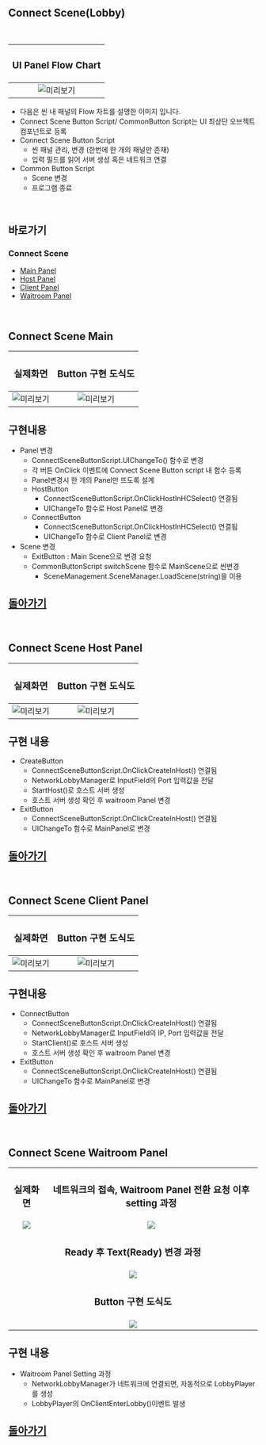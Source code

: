 ## Connect Scene(Lobby)
<br>

| <H3><b>UI Panel Flow Chart</b></H3>|
|:---:|
|![미리보기](../_Image/Connect%20Scene%20UIFlowChart.png)|
- 다음은 씬 내 패널의 Flow 차트를 설명한 이미지 입니다.
- Connect Scene Button Script/ CommonButton Script는 UI 최상단 오브젝트 컴포넌트로 등록
- Connect Scene Button Script 
  - 씬 패널 관리, 변경 (한번에 한 개의 패널만 존재)
  - 입력 필드를 읽어 서버 생성 혹은 네트워크 연결
- Common Button Script
  - Scene 변경
  - 프로그램 종료
  
<br>

## 바로가기
### Connect Scene
 - [Main Panel](#connect-scene-main)
 - [Host Panel](#connect-scene-host-panel)
 - [Client Panel](#connect-scene-client-panel)
 - [Waitroom Panel](#connect-scene-waitroom-panel)

<br>

## Connect Scene Main

 |<H3><b>실제화면</b></H3>| <H3><b>Button 구현 도식도</b></H3>|
 |:---:|:---:|
 |![미리보기](../_Image/Connect%20Scene%20Main.png)|![미리보기](../_Image/Connect%20Scene%20MainPanel%20%EC%84%A4%EA%B3%84%20%EB%82%B4%EC%9A%A9.png)|

## 구현내용 
- Panel 변경
  - ConnectSceneButtonScript.UIChangeTo() 함수로 변경
  - 각 버튼 OnClick 이벤트에 Connect Scene Button script 내 함수 등록
  - Panel변경시 한 개의 Panel만 뜨도록 설계
  - HostButton
    - ConnectSceneButtonScript.OnClickHostInHCSelect() 연결됨
    - UIChangeTo 함수로 Host Panel로 변경
  - ConnectButton
    - ConnectSceneButtonScript.OnClickHostInHCSelect() 연결됨
    - UIChangeTo 함수로 Client Panel로 변경
- Scene 변경
  - ExitButton : Main Scene으로 변경 요청
  - CommonButtonScript switchScene 함수로 MainScene으로 씬변경
    - SceneManagement.SceneManager.LoadScene(string)을 이용


## [돌아가기](#connect-scenelobby)

<br>

## Connect Scene Host Panel

 |<H3><b>실제화면</b></H3>| <H3><b>Button 구현 도식도</b></H3>|
 |:---:|:---:|
 |![미리보기](../_Image/Connect%20Scene%20Host.png)|![미리보기](../_Image/Connect%20Scene%20Host%20Panel%20설계%20내용.png)|

 ## 구현 내용 
 - CreateButton
   - ConnectSceneButtonScript.OnClickCreateInHost() 연결됨
   - NetworkLobbyManager로 InputField의 Port 입력값을 전달
   - StartHost()로 호스트 서버 생성
   - 호스트 서버 생성 확인 후 waitroom Panel 변경
 - ExitButton
   - ConnectSceneButtonScript.OnClickCreateInHost() 연결됨
   - UIChangeTo 함수로 MainPanel로 변경


## [돌아가기](#connect-scenelobby)

<br>

## Connect Scene Client Panel

|<H3><b>실제화면</b></H3>| <H3><b>Button 구현 도식도</b></H3>|
 |:---:|:---:|
 | ![미리보기](../_Image/Connect%20Scene%20Client.png)|![미리보기](../_Image/Connect%20Scene%20Connect%20Panel%20설계%20내용.png)|

 ## 구현내용  
 - ConnectButton
   - ConnectSceneButtonScript.OnClickCreateInHost() 연결됨
   - NetworkLobbyManager로 InputField의 IP, Port 입력값을 전달
   - StartClient()로 호스트 서버 생성
   - 호스트 서버 생성 확인 후 waitroom Panel 변경
 - ExitButton
   - ConnectSceneButtonScript.OnClickCreateInHost() 연결됨
   - UIChangeTo 함수로 MainPanel로 변경

## [돌아가기](#connect-scenelobby)

<br>

## Connect Scene Waitroom Panel


<table>
  <tr>
    <td><center><H3><b>실제화면</b></H3></<center></td>
    <td colspan=><center><H3><b>네트워크의 접속, Waitroom Panel 전환 요청 이후 setting 과정</b></H3></center></td>
  </tr>
  <tr>
    <td><center><img src=" ../_Image/Connect%20Scene%20Waitroom.png"></center></td>
    <td colspan=><center><img src=" ../_Image/Waitroom%20%EC%A0%91%EC%86%8D%20%ED%9B%84%20%EC%84%A4%EC%A0%95%EA%B3%BC%EC%A0%95.png"></center></td>
  </tr>
  <tr>
    <td colspan="2"><center><H3><b>Ready 후 Text(Ready) 변경 과정</b></H3></center></td>
  </tr>
  <tr>
    <td colspan="2"><center><img src="../_Image/Waitroom%20Ready%20후%20Text%20변경과정.png"></center></td>
  </tr>
  <tr>
    <td colspan="2"><center><H3><b>Button 구현 도식도</b></H3></center></td>
  </tr>
  <tr>
    <td colspan="2"><center><img src="../_Image/Waitroom%20Button%20설계%20내용.png"><center></td>
  </tr>

</table>

## 구현 내용
- Waitroom Panel Setting 과정
  -  NetworkLobbyManager가 네트워크에 연결되면, 자동적으로 LobbyPlayer를 생성
  -  LobbyPlayer의 OnClientEnterLobby()이벤트 발생

## [돌아가기](#connect-scenelobby)